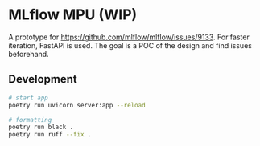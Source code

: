 # MLflow MPU (WIP)

A prototype for https://github.com/mlflow/mlflow/issues/9133. For faster iteration, FastAPI is used. The goal is a POC of the design and find issues beforehand.

## Development

```sh
# start app
poetry run uvicorn server:app --reload

# formatting
poetry run black .
poetry run ruff --fix .
```
